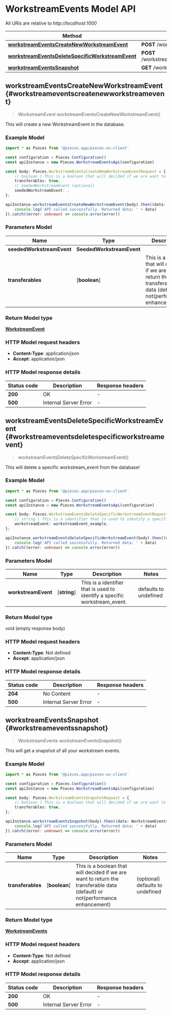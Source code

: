 # WorkstreamEvents Model API

All URIs are relative to *http://localhost:1000*

Method | HTTP request | Description
------------- | ------------- | -------------
[**workstreamEventsCreateNewWorkstreamEvent**](WorkstreamEventsApi#workstreameventscreatenewworkstreamevent) | **POST** /workstream_events/create | /workstream_events/create [POST]
[**workstreamEventsDeleteSpecificWorkstreamEvent**](WorkstreamEventsApi#workstreameventsdeletespecificworkstreamevent) | **POST** /workstream_events/\{workstream_event\}/delete | /workstream_events/\{workstream_event\}/delete [POST]
[**workstreamEventsSnapshot**](WorkstreamEventsApi#workstreameventssnapshot) | **GET** /workstream_events | /workstream_events [GET]


## **workstreamEventsCreateNewWorkstreamEvent** {#workstreameventscreatenewworkstreamevent}
> WorkstreamEvent workstreamEventsCreateNewWorkstreamEvent()

This will create a new WorkstreamEvent in the database.

### Example Model

```typescript
import * as Pieces from '@pieces.app/pieces-os-client'

const configuration = Pieces.Configuration()
const apiInstance = new Pieces.WorkstreamEventsApi(configuration)

const body: Pieces.WorkstreamEventsCreateNewWorkstreamEventRequest = {
    // boolean | This is a boolean that will decided if we are want to return the transferable data (default) or not(performance enhancement) (optional)
    transferables: true,
    // SeededWorkstreamEvent (optional)
    seededWorkstreamEvent: ,
};

apiInstance.workstreamEventsCreateNewWorkstreamEvent(body).then((data: WorkstreamEvent) => {
    console.log('API called successfully. Returned data: ' + data)
}).catch((error: unknown) => console.error(error))
```

### Parameters Model

Name | Type | Description  | Notes
------------- | ------------- | ------------- | -------------
 **seededWorkstreamEvent** | **SeededWorkstreamEvent**|  |
 **transferables** | [**boolean**] | This is a boolean that will decided if we are want to return the transferable data (default) or not(performance enhancement) | (optional) defaults to undefined


### Return Model type

[**WorkstreamEvent**](../models/WorkstreamEvent)

### HTTP Model request headers

- **Content-Type**: application/json
- **Accept**: application/json


### HTTP Model response details
| Status code | Description | Response headers
|-------------|-------------|------------------
**200** | OK |  -  |
**500** | Internal Server Error |  -  |

## **workstreamEventsDeleteSpecificWorkstreamEvent** {#workstreameventsdeletespecificworkstreamevent}
> workstreamEventsDeleteSpecificWorkstreamEvent()

This will delete a specific workstream_event from the database!

### Example Model

```typescript
import * as Pieces from '@pieces.app/pieces-os-client'

const configuration = Pieces.Configuration()
const apiInstance = new Pieces.WorkstreamEventsApi(configuration)

const body: Pieces.WorkstreamEventsDeleteSpecificWorkstreamEventRequest = {
    // string | This is a identifier that is used to identify a specific workstream_event.
    workstreamEvent: workstreamEvent_example,
};

apiInstance.workstreamEventsDeleteSpecificWorkstreamEvent(body).then((data: void (empty response body)) => {
    console.log('API called successfully. Returned data: ' + data)
}).catch((error: unknown) => console.error(error))
```

### Parameters Model

Name | Type | Description  | Notes
------------- | ------------- | ------------- | -------------
 **workstreamEvent** | [**string**] | This is a identifier that is used to identify a specific workstream_event. | defaults to undefined


### Return Model type

void (empty response body)

### HTTP Model request headers

- **Content-Type**: Not defined
- **Accept**: application/json


### HTTP Model response details
| Status code | Description | Response headers
|-------------|-------------|------------------
**204** | No Content |  -  |
**500** | Internal Server Error |  -  |

## **workstreamEventsSnapshot** {#workstreameventssnapshot}
> WorkstreamEvents workstreamEventsSnapshot()

This will get a snapshot of all your workstream events.

### Example Model

```typescript
import * as Pieces from '@pieces.app/pieces-os-client'

const configuration = Pieces.Configuration()
const apiInstance = new Pieces.WorkstreamEventsApi(configuration)

const body: Pieces.WorkstreamEventsSnapshotRequest = {
    // boolean | This is a boolean that will decided if we are want to return the transferable data (default) or not(performance enhancement) (optional)
    transferables: true,
};

apiInstance.workstreamEventsSnapshot(body).then((data: WorkstreamEvents) => {
    console.log('API called successfully. Returned data: ' + data)
}).catch((error: unknown) => console.error(error))
```

### Parameters Model

Name | Type | Description  | Notes
------------- | ------------- | ------------- | -------------
 **transferables** | [**boolean**] | This is a boolean that will decided if we are want to return the transferable data (default) or not(performance enhancement) | (optional) defaults to undefined


### Return Model type

[**WorkstreamEvents**](../models/WorkstreamEvents)

### HTTP Model request headers

- **Content-Type**: Not defined
- **Accept**: application/json


### HTTP Model response details
| Status code | Description | Response headers
|-------------|-------------|------------------
**200** | OK |  -  |
**500** | Internal Server Error |  -  |


